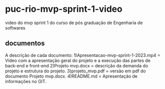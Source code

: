 # puc-rio-mvp-sprint-1-video
video do mvp sprint 1 do curso de pós graduação de Engenharia de softwares

## documentos
A descrição de cada documento:
1)Apresentacao-mvp-sprint-1-2023.mp4 = Video com a apresentação geral do projeto e a execução das partes de back-end e front-end
2)Projeto mvp.docx  = descrição da demanda do projeto e estrutura do projeto.
3)projeto_mvp.pdf = versão em pdf do documento Projeto mvp.docx.
4)README.md = Apresentação de informações no GIT.